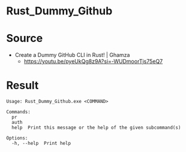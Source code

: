 # Rust_Dummy_Github



# Source
- Create a Dummy GitHub CLI in Rust! | Ghamza
  - https://youtu.be/pyeUkQg8z9A?si=-WUDmoorTjs75eQ7

# Result


```
Usage: Rust_Dummy_Github.exe <COMMAND>

Commands:
  pr
  auth
  help  Print this message or the help of the given subcommand(s)

Options:
  -h, --help  Print help
```
